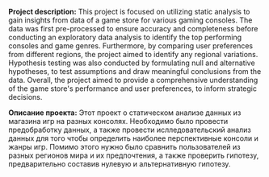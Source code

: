 __Project description:__
This project is focused on utilizing static analysis to gain insights from data of a game store for various gaming consoles. The data was first pre-processed to ensure accuracy and completeness before conducting an exploratory data analysis to identify the top performing consoles and game genres. Furthermore, by comparing user preferences from different regions, the project aimed to identify any regional variations. Hypothesis testing was also conducted by formulating null and alternative hypotheses, to test assumptions and draw meaningful conclusions from the data. Overall, the project aimed to provide a comprehensive understanding of the game store's performance and user preferences, to inform strategic decisions.

__Описание проекта:__
Этот проект о статическом анализе данных из магазина игр на разных консолях. Необходимо было провести предобработку данных, а также провести ислледовательский анализ данных для того чтобы определить наиболее перспективные консоли и жанры игр. Помимо этого нужно было сравнить пользователей из разных регионов мира и их предпочтения, а также проверить гипотезу, предварительно составив нулевую и альтернативную гипотезу.
